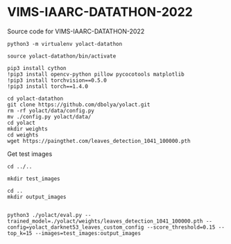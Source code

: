 # VIMS-IAARC-DATATHON-2022

Source code for VIMS-IAARC-DATATHON-2022

```
python3 -m virtualenv yolact-datathon
```

```
source yolact-datathon/bin/activate
```

```
pip3 install cython
!pip3 install opencv-python pillow pycocotools matplotlib
!pip3 install torchvision==0.5.0
!pip3 install torch==1.4.0
```

```
cd yolact-datathon
git clone https://github.com/dbolya/yolact.git
rm -rf yolact/data/config.py
mv ./config.py yolact/data/
cd yolact
mkdir weights
cd weights
wget https://paingthet.com/leaves_detection_1041_100000.pth
```

Get test images

```
cd ../..

mkdir test_images

cd ..
mkdir output_images


python3 ./yolact/eval.py --trained_model=./yolact/weights/leaves_detection_1041_100000.pth --config=yolact_darknet53_leaves_custom_config --score_threshold=0.15 --top_k=15 --images=test_images:output_images
```
